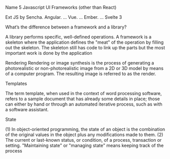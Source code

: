 Name 5 Javascript UI Frameworks (other than React)

Ext JS by Sencha. 
Angular. ...
Vue. ...
Ember. ...
Svelte 3

What’s the difference between a framework and a library?


A library performs specific, well-defined operations. A framework is a skeleton where the application defines the "meat" of the operation by filling out the skeleton. The skeleton still has code to link up the parts but the most important work is done by the application


Rendering
Rendering or image synthesis is the process of generating a photorealistic or non-photorealistic image from a 2D or 3D model by means of a computer program. The resulting image is referred to as the render.


Templates

The term template, when used in the context of word processing software, refers to a sample document that has already some details in place; those can either by hand or through an automated iterative process, such as with a software assistant. 


State

(1) In object-oriented programming, the state of an object is the combination of the original values in the object plus any modifications made to them. (2) The current or last-known status, or condition, of a process, transaction or setting. "Maintaining state" or "managing state" means keeping track of the process
